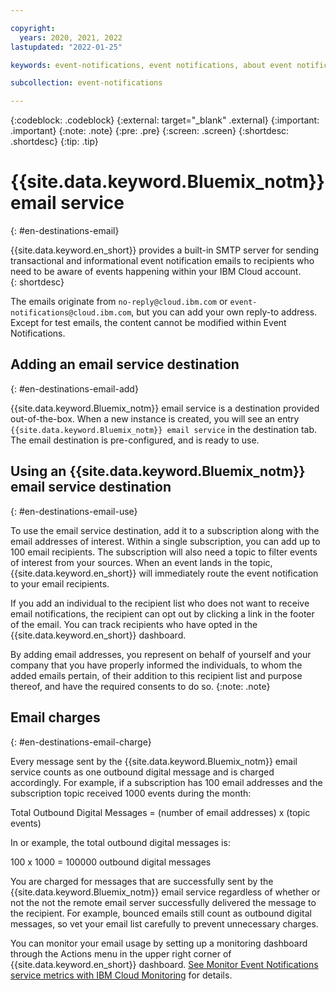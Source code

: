 ```yaml
---

copyright:
  years: 2020, 2021, 2022
lastupdated: "2022-01-25"

keywords: event-notifications, event notifications, about event notifications, destinations, email

subcollection: event-notifications

---
```


{:codeblock: .codeblock}
{:external: target="_blank" .external}
{:important: .important}
{:note: .note}
{:pre: .pre}
{:screen: .screen}
{:shortdesc: .shortdesc}
{:tip: .tip}



# {{site.data.keyword.Bluemix_notm}} email service
{: #en-destinations-email}

{{site.data.keyword.en_short}} provides a built-in SMTP server for sending transactional and informational event notification emails to recipients who need to be aware of events happening within your IBM Cloud account.  
{: shortdesc}

The emails originate from `no-reply@cloud.ibm.com` or `event-notifications@cloud.ibm.com`, but you can add your own reply-to address.  Except for test emails, the content cannot be modified within Event Notifications.

## Adding an email service destination
{: #en-destinations-email-add}

{{site.data.keyword.Bluemix_notm}} email service is a destination provided out-of-the-box. When a new instance is created, you will see an entry `{{site.data.keyword.Bluemix_notm}} email service` in the destination tab. The email destination is pre-configured, and is ready to use.


## Using an {{site.data.keyword.Bluemix_notm}} email service destination
{: #en-destinations-email-use}

 To use the email service destination, add it to a subscription along with the email addresses of interest.  Within a single subscription, you can add up to 100 email recipients.   The subscription will also need a topic to filter events of interest from your sources.  When an event lands in the topic, {{site.data.keyword.en_short}} will immediately route the event notification to your email recipients. 

 If you add an individual to the recipient list who does not want to receive email notifications, the recipient can opt out by clicking a link in the footer of the email. You can track recipients who have opted in the {{site.data.keyword.en_short}} dashboard.

By adding email addresses, you represent on behalf of yourself and your company that you have properly informed the individuals, to whom the added emails pertain, of their addition to this recipient list and purpose thereof, and have the required consents to do so.
{:note: .note}

## Email charges
{: #en-destinations-email-charge}

Every message sent by the {{site.data.keyword.Bluemix_notm}} email service counts as one outbound digital message and is charged accordingly. For example, if a subscription has 100 email addresses and the subscription topic received 1000 events during the month:

Total Outbound Digital Messages = (number of email addresses) x (topic events)

In or example, the total outbound digital messages is:

100 x 1000 = 100000 outbound digital messages

You are charged for messages that are successfully sent by the {{site.data.keyword.Bluemix_notm}} email service regardless of whether or not the not the remote email server successfully delivered the message to the recipient. For example, bounced emails still count as outbound digital messages, so vet your email list carefully to prevent unnecessary charges.

You can monitor your email usage by setting up a monitoring dashboard through the Actions menu in the upper right corner of {{site.data.keyword.en_short}} dashboard.  [See Monitor Event Notifications service metrics with IBM Cloud Monitoring](/docs/event-notifications?topic=event-notifications-en-monitor#en-monitoring) for details.
